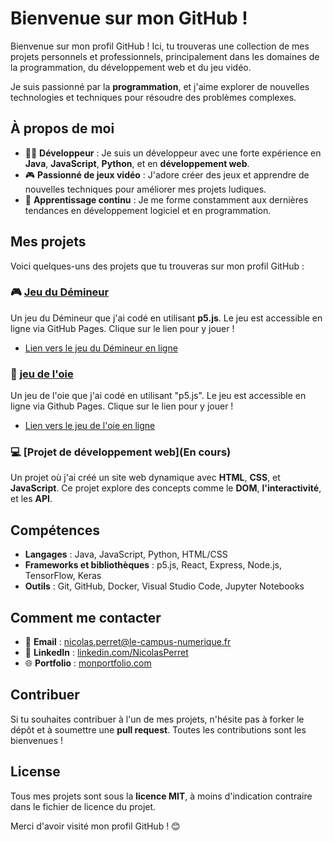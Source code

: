 # Bienvenue sur mon GitHub !

Bienvenue sur mon profil GitHub ! Ici, tu trouveras une collection de mes projets personnels et professionnels, principalement dans les domaines de la programmation, du développement web et du jeu vidéo.

Je suis passionné par la **programmation**, et j'aime explorer de nouvelles technologies et techniques pour résoudre des problèmes complexes.

## À propos de moi

- 👨‍💻 **Développeur** : Je suis un développeur avec une forte expérience en **Java**, **JavaScript**, **Python**, et en **développement web**.
- 🎮 **Passionné de jeux vidéo** : J'adore créer des jeux et apprendre de nouvelles techniques pour améliorer mes projets ludiques.
- 🌱 **Apprentissage continu** : Je me forme constamment aux dernières tendances en développement logiciel et en programmation.

## Mes projets

Voici quelques-uns des projets que tu trouveras sur mon profil GitHub :

### 🎮 [Jeu du Démineur](https://nico01210.github.io/Demineur/)

Un jeu du Démineur que j'ai codé en utilisant **p5.js**. Le jeu est accessible en ligne via GitHub Pages. Clique sur le lien pour y jouer !

- [Lien vers le jeu du Démineur en ligne](https://nico01210.github.io/Demineur/)

### 🎲 [jeu de l'oie](https://nico01210.github.io/jeu_de_loie/)

Un jeu de l'oie que j'ai codé en utilisant "p5.js". Le jeu est accessible en ligne via Github Pages. Clique sur le lien pour y jouer !

-  [Lien vers le jeu de l'oie en ligne](https://nico01210.github.io/jeu_de_loie/)

### 💻 [Projet de développement web](En cours)

Un projet où j'ai créé un site web dynamique avec **HTML**, **CSS**, et **JavaScript**. Ce projet explore des concepts comme le **DOM**, **l'interactivité**, et les **API**.

## Compétences

- **Langages** : Java, JavaScript, Python, HTML/CSS
- **Frameworks et bibliothèques** : p5.js, React, Express, Node.js, TensorFlow, Keras
- **Outils** : Git, GitHub, Docker, Visual Studio Code, Jupyter Notebooks

## Comment me contacter

- 📧 **Email** : nicolas.perret@le-campus-numerique.fr
- 🔗 **LinkedIn** : [linkedin.com/NicolasPerret](https://www.linkedin.com/in/nicolas-perret-215805358/)
- 🌐 **Portfolio** : [monportfolio.com](https://monportfolio.com)

## Contribuer

Si tu souhaites contribuer à l'un de mes projets, n'hésite pas à forker le dépôt et à soumettre une **pull request**. Toutes les contributions sont les bienvenues !

## License

Tous mes projets sont sous la **licence MIT**, à moins d'indication contraire dans le fichier de licence du projet.

Merci d'avoir visité mon profil GitHub ! 😊
